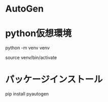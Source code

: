 # AutoGen


# python仮想環境
python -m venv venv

source venv/bin/activate

# パッケージインストール
 pip install pyautogen


